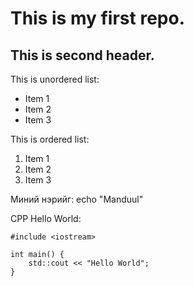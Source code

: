 # This is my first repo.
## This is second header.

This is unordered list:

* Item 1 
* Item 2 
* Item 3 

This is ordered list:

1. Item 1 
2. Item 2 
3. Item 3 

Миний нэрийг: echo "Manduul"

CPP Hello World:

```
#include <iostream>

int main() {
    std::cout << "Hello World";
}

```
